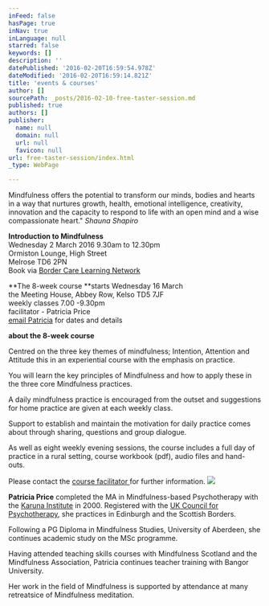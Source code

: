```yaml
---
inFeed: false
hasPage: true
inNav: true
inLanguage: null
starred: false
keywords: []
description: ''
datePublished: '2016-02-20T16:59:54.978Z'
dateModified: '2016-02-20T16:59:14.821Z'
title: 'events & courses'
author: []
sourcePath: _posts/2016-02-10-free-taster-session.md
published: true
authors: []
publisher:
  name: null
  domain: null
  url: null
  favicon: null
url: free-taster-session/index.html
_type: WebPage

---
```

Mindfulness offers the potential to transform our minds, bodies and hearts in a way that nurtures growth, health, emotional intelligence, creativity, innovation and the capacity to respond to life with an open mind and a wise compassionate heart."    _Shauna Shapiro_

**Introduction to Mindfulness**  
Wednesday 2 March 2016 9.30am to 12.30pm  
Ormiston Lounge, High Street  
Melrose TD6 2PN  
Book via  [Border Care Learning Network][0]

**The 8-week course **starts Wednesday 16 March   
the Meeting House, Abbey Row, Kelso TD5 7JF  
weekly classes 7.00 -9.30pm  
facilitator - Patricia Price  
[email Patricia][1] for dates and details

**about the 8-week course**

Centred on the three key themes of mindfulness; Intention,
Attention and Attitude this in an experiential course with the emphasis on practice.

You will learn the key principles of Mindfulness and how to apply these in the three core Mindfulness practices.

A daily mindfulness practice is encouraged from the outset
and suggestions for home practice are given at each weekly class.

Support to establish and maintain the motivation for daily
practice comes about through sharing, questions and group dialogue.

As well as eight weekly evening sessions, the course includes a full day of practice in a rural setting,  course workbook (pdf), audio files and hand-outs.

Please contact the [course facilitator ][1]for further information.
![](https://the-grid-user-content.s3-us-west-2.amazonaws.com/e8eae509-0031-46d0-b14c-eaa399410d41.jpg)

**Patricia Price** completed the MA in Mindfulness-based Psychotherapy with the [Karuna Institute][2] in 2000\. Registered with the [UK Council for Psychotherapy][3], she practices in Edinburgh and the Scottish Borders.

Following a PG Diploma in Mindfulness Studies, University of Aberdeen, she continues academic study on the MSc programme. 

Having attended teaching skills courses with Mindfulness Scotland and the Mindfulness Association, Patricia continues teacher training with Bangor University.

Her work in the field of Mindfulness is supported by attendance at many retreatsice of Mindfulness meditation. 

[0]: http://www.borderscarevoice.org.uk/training-bcln/
[1]: mail@mindfulness-borders.net
[2]: http://thekaruna-institute.co.uk/
[3]: http://www.ukcp.org/